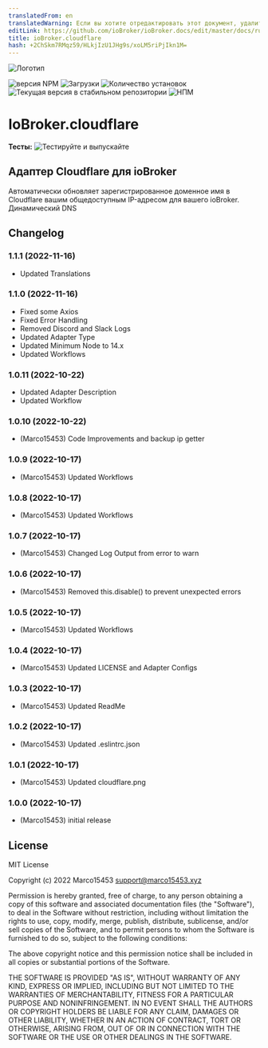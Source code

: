 ```yaml
---
translatedFrom: en
translatedWarning: Если вы хотите отредактировать этот документ, удалите поле «translatedFrom», в противном случае этот документ будет снова автоматически переведен
editLink: https://github.com/ioBroker/ioBroker.docs/edit/master/docs/ru/adapterref/iobroker.cloudflare/README.md
title: ioBroker.cloudflare
hash: +2ChSkm7RMqz59/HLkjIzU1JHg9s/xoLM5riPjIkn1M=
---
```

![Логотип](../../../en/adapterref/iobroker.cloudflare/admin/cloudflare.png)

![версия NPM](https://img.shields.io/npm/v/iobroker.cloudflare.svg)
![Загрузки](https://img.shields.io/npm/dm/iobroker.cloudflare.svg)
![Количество установок](https://iobroker.live/badges/cloudflare-installed.svg)
![Текущая версия в стабильном репозитории](https://iobroker.live/badges/cloudflare-stable.svg)
![НПМ](https://nodei.co/npm/iobroker.cloudflare.png?downloads=true)

# IoBroker.cloudflare
**Тесты:** ![Тестируйте и выпускайте](https://github.com/Marco15453/ioBroker.cloudflare/workflows/Test%20and%20Release/badge.svg)

## Адаптер Cloudflare для ioBroker
Автоматически обновляет зарегистрированное доменное имя в Cloudflare вашим общедоступным IP-адресом для вашего ioBroker. Динамический DNS

## Changelog
<!--
	Placeholder for the next version (at the beginning of the line):
	### **WORK IN PROGRESS**
-->
### 1.1.1 (2022-11-16)
* Updated Translations

### 1.1.0 (2022-11-16)
* Fixed some Axios
* Fixed Error Handling
* Removed Discord and Slack Logs
* Updated Adapter Type
* Updated Minimum Node to 14.x
* Updated Workflows

### 1.0.11 (2022-10-22)
* Updated Adapter Description
* Updated Workflow

### 1.0.10 (2022-10-22)
* (Marco15453) Code Improvements and backup ip getter

### 1.0.9 (2022-10-17)
* (Marco15453) Updated Workflows

### 1.0.8 (2022-10-17)
* (Marco15453) Updated Workflows

### 1.0.7 (2022-10-17)
* (Marco15453) Changed Log Output from error to warn

### 1.0.6 (2022-10-17)
* (Marco15453) Removed this.disable() to prevent unexpected errors

### 1.0.5 (2022-10-17)
* (Marco15453) Updated Workflows

### 1.0.4 (2022-10-17)
* (Marco15453) Updated LICENSE and Adapter Configs

### 1.0.3 (2022-10-17)
* (Marco15453) Updated ReadMe

### 1.0.2 (2022-10-17)
* (Marco15453) Updated .eslintrc.json

### 1.0.1 (2022-10-17)
* (Marco15453) Updated cloudflare.png

### 1.0.0 (2022-10-17)
* (Marco15453) initial release

## License
MIT License

Copyright (c) 2022 Marco15453 <support@marco15453.xyz>

Permission is hereby granted, free of charge, to any person obtaining a copy
of this software and associated documentation files (the "Software"), to deal
in the Software without restriction, including without limitation the rights
to use, copy, modify, merge, publish, distribute, sublicense, and/or sell
copies of the Software, and to permit persons to whom the Software is
furnished to do so, subject to the following conditions:

The above copyright notice and this permission notice shall be included in all
copies or substantial portions of the Software.

THE SOFTWARE IS PROVIDED "AS IS", WITHOUT WARRANTY OF ANY KIND, EXPRESS OR
IMPLIED, INCLUDING BUT NOT LIMITED TO THE WARRANTIES OF MERCHANTABILITY,
FITNESS FOR A PARTICULAR PURPOSE AND NONINFRINGEMENT. IN NO EVENT SHALL THE
AUTHORS OR COPYRIGHT HOLDERS BE LIABLE FOR ANY CLAIM, DAMAGES OR OTHER
LIABILITY, WHETHER IN AN ACTION OF CONTRACT, TORT OR OTHERWISE, ARISING FROM,
OUT OF OR IN CONNECTION WITH THE SOFTWARE OR THE USE OR OTHER DEALINGS IN THE
SOFTWARE.
